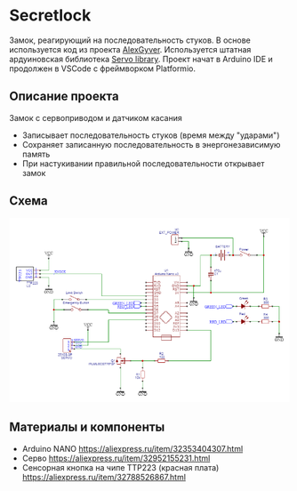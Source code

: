 # Secretlock
Замок, реагирующий на последовательность стуков. В основе используется код из проекта [AlexGyver](https://github.com/AlexGyver/SecretKnockLock).
Используется штатная ардуиновская библиотека [Servo library](https://www.arduino.cc/en/reference/servo).
Проект начат в Arduino IDE и продолжен в VSCode с фреймворком Platformio.

## Описание проекта
Замок с сервоприводом и датчиком касания
- Записывает последовательность стуков (время между "ударами")
- Сохраняет записанную последовательность в энергонезависимую память
- При настукивании правильной последовательности открывает замок

## Схема
 
![SCHEME](https://github.com/eulampy/secretlock/blob/master/doc/Schematic_secret_lock.png)

<a id="chapter-3"></a>
## Материалы и компоненты
* Arduino NANO https://aliexpress.ru/item/32353404307.html
* Серво https://aliexpress.ru/item/32952155231.html
* Сенсорная кнопка на чипе TTP223 (красная плата) https://aliexpress.ru/item/32788526867.html
